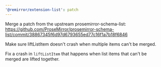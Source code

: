 ```yaml
---
'@remirror/extension-list': patch
---
```


Merge a patch from the upstream prosemirror-schema-list: https://github.com/ProseMirror/prosemirror-schema-list/commit/38867345f6d97d6793655ed77c16f1a7b18f6846

Make sure liftListItem doesn't crash when multiple items can't be merged.

Fix a crash in `liftListItem` that happens when list items that can't be merged are lifted together.
